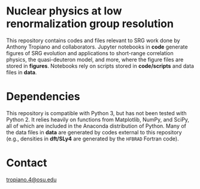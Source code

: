 __Nuclear physics at low renormalization group resolution__
===========================================================

This repository contains codes and files relevant to SRG work done by Anthony Tropiano and collaborators.
Jupyter notebooks in __code__ generate figures of SRG evolution and applications to short-range correlation physics, the quasi-deuteron model, and more, where the figure files are stored in __figures__. 
Notebooks rely on scripts stored in __code/scripts__ and data files in __data__.

__Dependencies__
================

This repository is compatible with Python 3, but has not been tested with Python 2.
It relies heavily on functions from Matplotlib, NumPy, and SciPy, all of which are included in the Anaconda distribution of Python.
Many of the data files in __data__ are generated by codes external to this repository (e.g., densities in __dft/SLy4__ are generated by the `HFBRAD` Fortran code).

__Contact__
===========

tropiano.4@osu.edu
